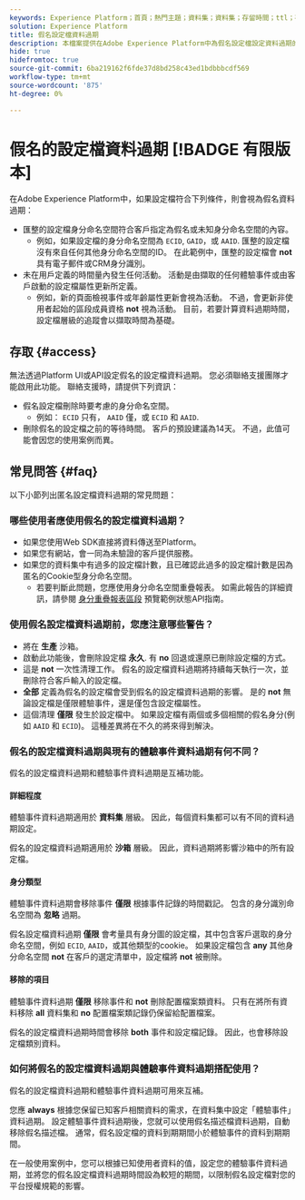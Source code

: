 ```yaml
---
keywords: Experience Platform；首頁；熱門主題；資料集；資料集；存留時間；ttl；存留時間；假名；匿名設定檔；資料過期；到期；
solution: Experience Platform
title: 假名設定檔資料過期
description: 本檔案提供在Adobe Experience Platform中為假名設定檔設定資料過期的一般指引。
hide: true
hidefromtoc: true
source-git-commit: 6ba219162f6fde37d8bd258c43ed1bdbbbcdf569
workflow-type: tm+mt
source-wordcount: '875'
ht-degree: 0%

---
```



# 假名的設定檔資料過期 [!BADGE 有限版本]

在Adobe Experience Platform中，如果設定檔符合下列條件，則會視為假名資料過期：

- 匯整的設定檔身分命名空間符合客戶指定為假名或未知身分命名空間的內容。
   - 例如，如果設定檔的身分命名空間為 `ECID`, `GAID`，或 `AAID`. 匯整的設定檔沒有來自任何其他身分命名空間的ID。 在此範例中，匯整的設定檔會 **not** 具有電子郵件或CRM身分識別。
- 未在用戶定義的時間量內發生任何活動。 活動是由擷取的任何體驗事件或由客戶啟動的設定檔屬性更新所定義。
   - 例如，新的頁面檢視事件或年齡屬性更新會視為活動。 不過，會更新非使用者起始的區段成員資格 **not** 視為活動。 目前，若要計算資料過期時間，設定檔層級的追蹤會以擷取時間為基礎。

## 存取 {#access}

無法透過Platform UI或API設定假名的設定檔資料過期。 您必須聯絡支援團隊才能啟用此功能。 聯絡支援時，請提供下列資訊：

- 假名設定檔刪除時要考慮的身分命名空間。
   - 例如： `ECID` 只有， `AAID` 僅，或 `ECID` 和 `AAID`.
- 刪除假名的設定檔之前的等待時間。 客戶的預設建議為14天。 不過，此值可能會因您的使用案例而異。

## 常見問答 {#faq}

以下小節列出匿名設定檔資料過期的常見問題：

### 哪些使用者應使用假名的設定檔資料過期？

- 如果您使用Web SDK直接將資料傳送至Platform。
- 如果您有網站，會一同為未驗證的客戶提供服務。
- 如果您的資料集中有過多的設定檔計數，且已確認此過多的設定檔計數是因為匿名的Cookie型身分命名空間。
   - 若要判斷此問題，您應使用身分命名空間重疊報表。 如需此報告的詳細資訊，請參閱 [身分重疊報表區段](./api/preview-sample-status.md#identity-overlap-report) 預覽範例狀態API指南。

### 使用假名設定檔資料過期前，您應注意哪些警告？

- 將在 **生產** 沙箱。
- 啟動此功能後，會刪除設定檔 **永久**. 有 **no** 回退或還原已刪除設定檔的方式。
- 這是 **not** 一次性清理工作。 假名的設定檔資料過期將持續每天執行一次，並刪除符合客戶輸入的設定檔。
- **全部** 定義為假名的設定檔會受到假名的設定檔資料過期的影響。 是的 **not** 無論設定檔是僅限體驗事件，還是僅包含設定檔屬性。
- 這個清理 **僅限** 發生於設定檔中。 如果設定檔有兩個或多個相關的假名身分(例如 `AAID` 和 `ECID`)。 這種差異將在不久的將來得到解決。

### 假名的設定檔資料過期與現有的體驗事件資料過期有何不同？

假名的設定檔資料過期和體驗事件資料過期是互補功能。

#### 詳細程度

體驗事件資料過期適用於 **資料集** 層級。 因此，每個資料集都可以有不同的資料過期設定。

假名的設定檔資料過期適用於 **沙箱** 層級。 因此，資料過期將影響沙箱中的所有設定檔。

#### 身分類型

體驗事件資料過期會移除事件 **僅限** 根據事件記錄的時間戳記。 包含的身分識別命名空間為 **忽略** 過期。

假名設定檔資料過期 **僅限** 會考量具有身分圖的設定檔，其中包含客戶選取的身分命名空間，例如 `ECID`, `AAID`，或其他類型的cookie。 如果設定檔包含 **any** 其他身分命名空間 **not** 在客戶的選定清單中，設定檔將 **not** 被刪除。

#### 移除的項目

體驗事件資料過期 **僅限** 移除事件和 **not** 刪除配置檔案類資料。 只有在將所有資料移除 **all** 資料集和 **no** 配置檔案類記錄仍保留給配置檔案。

假名的設定檔資料過期時間會移除 **both** 事件和設定檔記錄。 因此，也會移除設定檔類別資料。

### 如何將假名的設定檔資料過期與體驗事件資料過期搭配使用？

假名的設定檔資料過期和體驗事件資料過期可用來互補。

您應 **always** 根據您保留已知客戶相關資料的需求，在資料集中設定「體驗事件」資料過期。 設定體驗事件資料過期後，您就可以使用假名描述檔資料過期，自動移除假名描述檔。 通常，假名設定檔的資料到期期間小於體驗事件的資料到期期間。

在一般使用案例中，您可以根據已知使用者資料的值，設定您的體驗事件資料過期，並將您的假名設定檔資料過期時間設為較短的期間，以限制假名設定檔對您的平台授權規範的影響。
